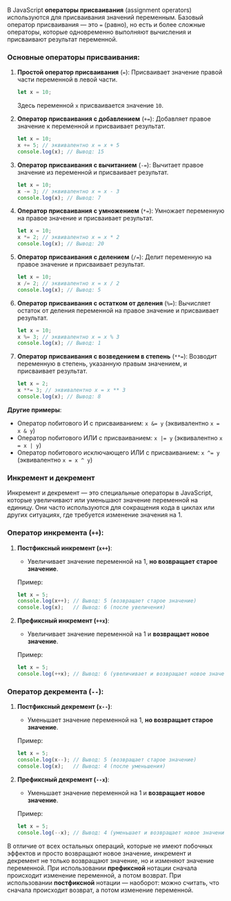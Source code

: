 В JavaScript **операторы присваивания** (assignment operators) используются для присваивания значений переменным. Базовый оператор присваивания — это `=` (равно), но есть и более сложные операторы, которые одновременно выполняют вычисления и присваивают результат переменной.

### Основные операторы присваивания:

1. **Простой оператор присваивания** (`=`):
   Присваивает значение правой части переменной в левой части.
   ```javascript
   let x = 10;
   ```
   Здесь переменной `x` присваивается значение `10`.

2. **Оператор присваивания с добавлением** (`+=`):
   Добавляет правое значение к переменной и присваивает результат.
   ```javascript
   let x = 10;
   x += 5; // эквивалентно x = x + 5
   console.log(x); // Вывод: 15
   ```

3. **Оператор присваивания с вычитанием** (`-=`):
   Вычитает правое значение из переменной и присваивает результат.
   ```javascript
   let x = 10;
   x -= 3; // эквивалентно x = x - 3
   console.log(x); // Вывод: 7
   ```

4. **Оператор присваивания с умножением** (`*=`):
   Умножает переменную на правое значение и присваивает результат.
   ```javascript
   let x = 10;
   x *= 2; // эквивалентно x = x * 2
   console.log(x); // Вывод: 20
   ```

5. **Оператор присваивания с делением** (`/=`):
   Делит переменную на правое значение и присваивает результат.
   ```javascript
   let x = 10;
   x /= 2; // эквивалентно x = x / 2
   console.log(x); // Вывод: 5
   ```

6. **Оператор присваивания с остатком от деления** (`%=`):
   Вычисляет остаток от деления переменной на правое значение и присваивает результат.
   ```javascript
   let x = 10;
   x %= 3; // эквивалентно x = x % 3
   console.log(x); // Вывод: 1
   ```

7. **Оператор присваивания с возведением в степень** (`**=`):
   Возводит переменную в степень, указанную правым значением, и присваивает результат.
   ```javascript
   let x = 2;
   x **= 3; // эквивалентно x = x ** 3
   console.log(x); // Вывод: 8
   ```

**Другие примеры**:

- Оператор побитового И с присваиванием: `x &= y` (эквивалентно `x = x & y`)
- Оператор побитового ИЛИ с присваиванием: `x |= y` (эквивалентно `x = x | y`)
- Оператор побитового исключающего ИЛИ с присваиванием: `x ^= y` (эквивалентно `x = x ^ y`)

### Инкремент и декремент
Инкремент и декремент — это специальные операторы в JavaScript, которые увеличивают или уменьшают значение переменной на единицу. Они часто используются для сокращения кода в циклах или других ситуациях, где требуется изменение значения на 1.

### Оператор инкремента (`++`):

1. **Постфиксный инкремент (`x++`)**:
   - Увеличивает значение переменной на 1, **но возвращает старое значение**.
   
   Пример:
   ```javascript
   let x = 5;
   console.log(x++); // Вывод: 5 (возвращает старое значение)
   console.log(x);   // Вывод: 6 (после увеличения)
   ```

2. **Префиксный инкремент (`++x`)**:
   - Увеличивает значение переменной на 1 и **возвращает новое значение**.
   
   Пример:
   ```javascript
   let x = 5;
   console.log(++x); // Вывод: 6 (увеличивает и возвращает новое значение)
   ```

### Оператор декремента (`--`):

1. **Постфиксный декремент (`x--`)**:
   - Уменьшает значение переменной на 1, **но возвращает старое значение**.
   
   Пример:
   ```javascript
   let x = 5;
   console.log(x--); // Вывод: 5 (возвращает старое значение)
   console.log(x);   // Вывод: 4 (после уменьшения)
   ```

2. **Префиксный декремент (`--x`)**:
   - Уменьшает значение переменной на 1 и **возвращает новое значение**.
   
   Пример:
   ```javascript
   let x = 5;
   console.log(--x); // Вывод: 4 (уменьшает и возвращает новое значение)
   ```
В отличие от всех остальных операций, которые не имеют побочных эффектов и просто возвращают новое значение, инкремент и декремент не только возвращают значение, но и изменяют значение переменной.
При использовании **префиксной** нотации сначала происходит изменение переменной, а потом возврат.
При использовании **постфиксной** нотации — наоборот: можно считать, что сначала происходит возврат, а потом изменение переменной.
